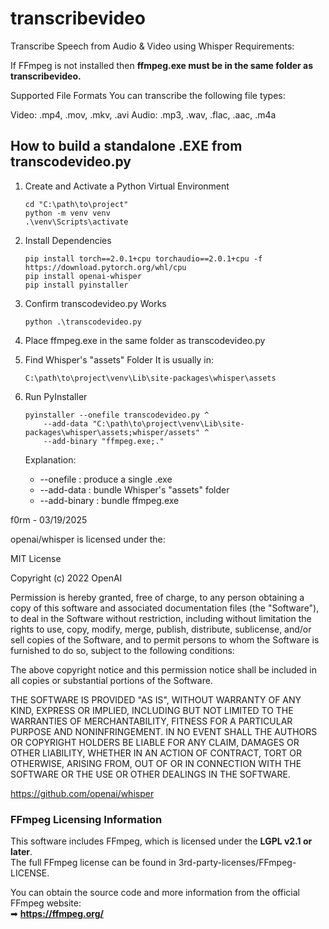 # transcribevideo
Transcribe Speech from Audio &amp; Video using Whisper
Requirements:

If FFmpeg is not installed then <b>ffmpeg.exe must be in the same folder as transcribevideo.</b>

Supported File Formats
You can transcribe the following file types:

Video: .mp4, .mov, .mkv, .avi
Audio: .mp3, .wav, .flac, .aac, .m4a

How to build a standalone .EXE from transcodevideo.py
-----------------------------------------------------

1) Create and Activate a Python Virtual Environment
   ```
   cd "C:\path\to\project"
   python -m venv venv
   .\venv\Scripts\activate
   ```
3) Install Dependencies
   ```
   pip install torch==2.0.1+cpu torchaudio==2.0.1+cpu -f https://download.pytorch.org/whl/cpu
   pip install openai-whisper
   pip install pyinstaller
   ```
4) Confirm transcodevideo.py Works

   ```
   python .\transcodevideo.py
   ```
   
5) Place ffmpeg.exe in the same folder as transcodevideo.py

6) Find Whisper's "assets" Folder
   It is usually in:
   ```
   C:\path\to\project\venv\Lib\site-packages\whisper\assets
8) Run PyInstaller
   ```
   pyinstaller --onefile transcodevideo.py ^
       --add-data "C:\path\to\project\venv\Lib\site-packages\whisper\assets;whisper/assets" ^
       --add-binary "ffmpeg.exe;."
   ```
   Explanation:
   - --onefile : produce a single .exe
   - --add-data : bundle Whisper's "assets" folder
   - --add-binary : bundle ffmpeg.exe

f0rm - 03/19/2025

openai/whisper is licensed under the:

MIT License

Copyright (c) 2022 OpenAI

Permission is hereby granted, free of charge, to any person obtaining a copy
of this software and associated documentation files (the "Software"), to deal
in the Software without restriction, including without limitation the rights
to use, copy, modify, merge, publish, distribute, sublicense, and/or sell
copies of the Software, and to permit persons to whom the Software is
furnished to do so, subject to the following conditions:

The above copyright notice and this permission notice shall be included in all
copies or substantial portions of the Software.

THE SOFTWARE IS PROVIDED "AS IS", WITHOUT WARRANTY OF ANY KIND, EXPRESS OR
IMPLIED, INCLUDING BUT NOT LIMITED TO THE WARRANTIES OF MERCHANTABILITY,
FITNESS FOR A PARTICULAR PURPOSE AND NONINFRINGEMENT. IN NO EVENT SHALL THE
AUTHORS OR COPYRIGHT HOLDERS BE LIABLE FOR ANY CLAIM, DAMAGES OR OTHER
LIABILITY, WHETHER IN AN ACTION OF CONTRACT, TORT OR OTHERWISE, ARISING FROM,
OUT OF OR IN CONNECTION WITH THE SOFTWARE OR THE USE OR OTHER DEALINGS IN THE
SOFTWARE.

https://github.com/openai/whisper

### FFmpeg Licensing Information

This software includes FFmpeg, which is licensed under the **LGPL v2.1 or later**.  
The full FFmpeg license can be found in 3rd-party-licenses/FFmpeg-LICENSE.  

You can obtain the source code and more information from the official FFmpeg website:  
➡ **https://ffmpeg.org/** 
